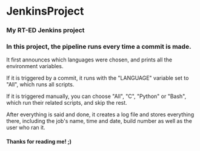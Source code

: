 # JenkinsProject
### My RT-ED Jenkins project

### In this project, the pipeline runs every time a commit is made.

It first announces which languages were chosen, and prints all the environment variables.

If it is triggered by a commit, it runs with the "LANGUAGE" variable set to "All", which runs all scripts.

If it is triggered manually, you can choose "All", "C", "Python" or "Bash", which run their related scripts, and skip the rest.

After everything is said and done, it creates a log file and stores everything there, including the job's name, time and date, build number as well as the user who ran it.


#### Thanks for reading me! ;)

